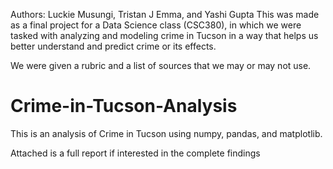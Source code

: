 Authors: Luckie Musungi, Tristan J Emma, and Yashi Gupta
This was made as a final project for a Data Science class (CSC380), in which we were tasked with analyzing and modeling crime in Tucson in a way that helps us better understand and predict crime or its effects.

We were given a rubric and a list of sources that we may or may not use.

# Crime-in-Tucson-Analysis
This is an analysis of Crime in Tucson using numpy, pandas, and matplotlib.

Attached is a full report if interested in the complete findings
